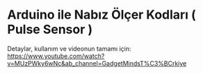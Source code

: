 # Arduino ile Nabız Ölçer Kodları ( Pulse Sensor )

Detaylar, kullanım ve videonun tamamı için: https://www.youtube.com/watch?v=MUzPWky6wNc&ab_channel=GadgetMindsT%C3%BCrkiye
